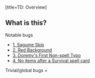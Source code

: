 [title=TD: Overview]

## What is this?

Notable bugs
+ [1. Sagume Skip](#b=bugs/td_bugs/&p=1)
+ [2. Red Background](#b=bugs/td_bugs/&p=2)
+ [3. Doremy's First Non-spell Typo](#b=bugs/td_bugs/&p=3)
+ [4. No items after a Survival spell card](#b=bugs/td_bugs/&p=4)

Trivial/global bugs
+ 